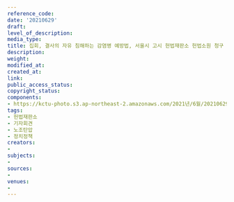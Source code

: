 ```yaml
---
reference_code: 
date: '20210629'
draft: 
level_of_description: 
media_type: 
title: 집회, 결사의 자유 침해하는 감염병 예방법, 서울시 고시 헌법재판소 헌법소원 청구 기자회견
description: 
weight: 
modified_at: 
created_at: 
link: 
public_access_status: 
copyright_status: 
components:
- https://kctu-photo.s3.ap-northeast-2.amazonaws.com/2021년/6월/20210629-집회,+결사의+자유+침해하는+감염병+예방법,+서울시+고시+헌법재판소+헌법소원+청구+기자회견_헌법재판소_기자회견_노조탄압_정치정책/_1D20088.jpg
tags:
- 헌법재판소
- 기자회견
- 노조탄압
- 정치정책
creators:
- 
subjects:
- 
sources:
- 
venues:
- 
---
```

